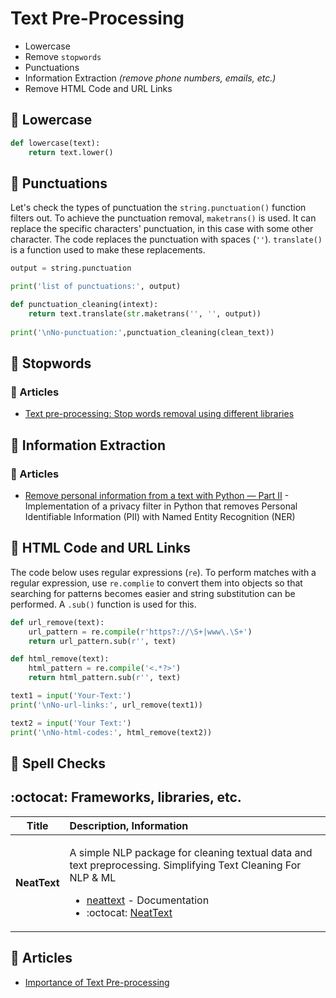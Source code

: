 # Text Pre-Processing

- Lowercase
- Remove `stopwords`
- Punctuations
- Information Extraction _(remove phone numbers, emails, etc.)_
- Remove HTML Code and URL Links

## 🔹 Lowercase

```python
def lowercase(text):
    return text.lower() 
```

## 🔹 Punctuations

Let's check the types of punctuation the `string.punctuation()` function filters out. To achieve the punctuation removal, `maketrans()` is used. It can replace the specific characters' punctuation, in this case with some other character. The code replaces the punctuation with spaces (`''`). `translate()` is a function used to make these replacements.

```python
output = string.punctuation

print('list of punctuations:', output)

def punctuation_cleaning(intext):
    return text.translate(str.maketrans('', '', output))
    
print('\nNo-punctuation:',punctuation_cleaning(clean_text))
```

## 🔹 Stopwords

### 📰 Articles

- [Text pre-processing: Stop words removal using different libraries](https://towardsdatascience.com/text-pre-processing-stop-words-removal-using-different-libraries-f20bac19929a)

## 🔹 Information Extraction

### 📰 Articles

- [Remove personal information from a text with Python — Part II](https://towardsdatascience.com/remove-personal-information-from-a-text-with-python-part-ii-ner-2e6529d409a6) - Implementation of a privacy filter in Python that removes Personal Identifiable Information (PII) with Named Entity Recognition (NER)

## 🔹 HTML Code and URL Links

The code below uses regular expressions (`re`). To perform matches with a regular expression, use `re.complie` to convert them into objects so that searching for patterns becomes easier and string substitution can be performed. A `.sub()` function is used for this.

```python
def url_remove(text):
    url_pattern = re.compile(r'https?://\S+|www\.\S+')
    return url_pattern.sub(r'', text)

def html_remove(text):
    html_pattern = re.compile('<.*?>')
    return html_pattern.sub(r'', text)

text1 = input('Your-Text:')
print('\nNo-url-links:', url_remove(text1))

text2 = input('Your Text:')
print('\nNo-html-codes:', html_remove(text2))
```

## 🔹 Spell Checks

## :octocat: Frameworks, libraries, etc.

| Title | Description, Information |
| :---:         |          :--- |
|**NeatText**|<p>A simple NLP package for cleaning textual data and text preprocessing. Simplifying Text Cleaning For NLP & ML</p><ul><li>[neattext](https://jcharis.github.io/neattext/) - Documentation</li><li> :octocat: [NeatText](https://github.com/Jcharis/neattext)</li></ul>|

## 📰 Articles

- [Importance of Text Pre-processing](https://www.pluralsight.com/guides/importance-of-text-pre-processing)
